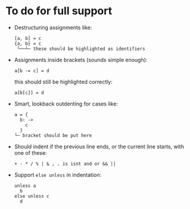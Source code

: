# To do for full support

- Destructuring assignments like:

      [a, b] = c
      {a, b} = c
       └──┴─ these should be highlighted as identifiers

- Assignments inside brackets (sounds simple enough):

      a[b -= c] = d

  this should still be highlighted correctly:

      a[b[c]] = d

- Smart, lookback outdenting for cases like:

      a = {
        b: ->
          c
        }
      └─ bracket should be put here

- Should indent if the previous line ends, or the current line starts, with one
  of these:

      + - * / % | & , . is isnt and or && || 

- Support `else unless` in indentation:

      unless a
        b
      else unless c
        d
